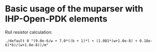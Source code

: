 # Basic usage of the muparser with IHP-Open-PDK elements

Rsil resistor calculation:

`./default 0 "(9.0e-6/w + 7.0*((b + 1)*l + (1.081*(w+1.0e-8) + 0.18e-6)*b)/(w+1.0e-8))/m"`
